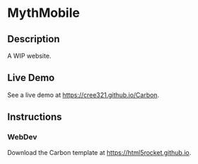 # MythMobile
## Description
A WIP website.
## Live Demo
See a live demo at https://cree321.github.io/Carbon.
## Instructions

### WebDev
Download the Carbon template at https://html5rocket.github.io.